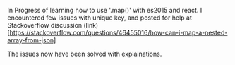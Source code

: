 
In Progress of learning how to use '.map()' with es2015 and react. I encountered few issues with unique key, and posted for help at Stackoverflow discussion (link)[https://stackoverflow.com/questions/46455016/how-can-i-map-a-nested-array-from-json]

The issues now have been solved with explainations.

